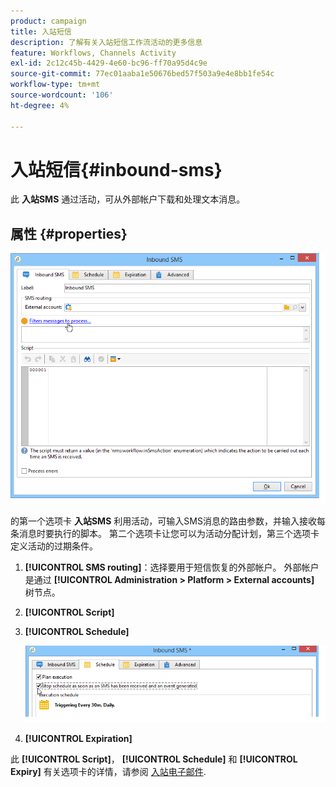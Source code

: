 ```yaml
---
product: campaign
title: 入站短信
description: 了解有关入站短信工作流活动的更多信息
feature: Workflows, Channels Activity
exl-id: 2c12c45b-4429-4e60-bc96-ff70a95d4c9e
source-git-commit: 77ec01aaba1e50676bed57f503a9e4e8bb1fe54c
workflow-type: tm+mt
source-wordcount: '106'
ht-degree: 4%

---
```


# 入站短信{#inbound-sms}



此 **入站SMS** 通过活动，可从外部帐户下载和处理文本消息。

## 属性 {#properties}

![](assets/sms_rec_edit.png)

的第一个选项卡 **入站SMS** 利用活动，可输入SMS消息的路由参数，并输入接收每条消息时要执行的脚本。 第二个选项卡让您可以为活动分配计划，第三个选项卡定义活动的过期条件。

1. **[!UICONTROL SMS routing]**：选择要用于短信恢复的外部帐户。 外部帐户是通过 **[!UICONTROL Administration > Platform > External accounts]** 树节点。
1. **[!UICONTROL Script]**
1. **[!UICONTROL Schedule]**

   ![](assets/sms_rec_edit_2.png)

1. **[!UICONTROL Expiration]**

此 **[!UICONTROL Script]**， **[!UICONTROL Schedule]** 和 **[!UICONTROL Expiry]** 有关选项卡的详情，请参阅 [入站电子邮件](inbound-emails.md).
